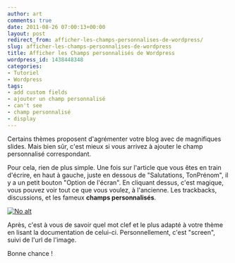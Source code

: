 ```yaml
---
author: art
comments: true
date: 2011-08-26 07:00:13+00:00
layout: post
redirect_from: afficher-les-champs-personnalises-de-wordpress/
slug: afficher-les-champs-personnalises-de-wordpress
title: Afficher les Champs personnalisés de Wordpress
wordpress_id: 1438448348
categories:
- Tutoriel
- Wordpress
tags:
- add custom fields
- ajouter un champ personnalisé
- can't see
- champ personnalisé
- display
---
```


Certains thèmes proposent d'agrémenter votre blog avec de magnifiques slides. Mais bien sûr, c'est mieux si vous arrivez à ajouter le champ personnalisé correspondant.

Pour cela, rien de plus simple. Une fois sur l'article que vous êtes en train d'écrire, en haut à gauche, juste en dessous  de "Salutations, TonPrénom", il y a un petit bouton "Option de l'écran". En cliquant dessus, c'est magique, vous pouvez voir tout ce que vous voulez, à l'ancienne. Les trackbacks, discussions, et les fameux **champs personnalisés**.

<a href="https://static.irz.fr/2011/08/champs-personnalisés-wordpress.png"><img alt="No alt" data-src="https://static.irz.fr/2011/08/champs-personnalisés-wordpress-1024x575.png" src="https://static.irz.fr/thumb.php?size=<100&crop=0&src=https://static.irz.fr/2011/08/champs-personnalisés-wordpress-1024x575.png" /></a>

Après, c'est à vous de savoir quel mot clef et le plus adapté à votre thème en lisant la documentation de celui-ci. Personnellement, c'est "screen", suivi de l'url de l'image.

Bonne chance !
